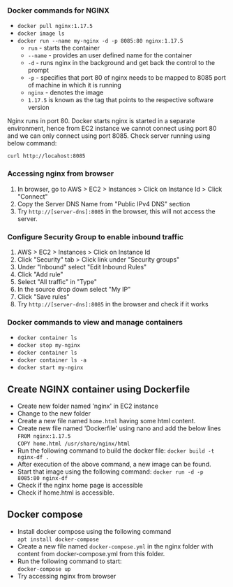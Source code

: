 ### Docker commands for NGINX

* `docker pull nginx:1.17.5`
* `docker image ls`
* `docker run --name my-nginx -d -p 8085:80 nginx:1.17.5`
   * `run` - starts the container 
   * `--name` - provides an user defined name for the container 
   * `-d` - runs nginx in the background and get back the control to the prompt 
   * `-p` - specifies that port 80 of nginx needs to be mapped to 8085 port of machine in which it is running
   * `nginx` - denotes the image 
   * `1.17.5` is known as the tag that points to the respective software version

Nginx runs in port 80. Docker starts nginx is started in a separate environment, 
hence from EC2 instance we cannot connect using port 80 and we can only connect 
using port 8085. Check server running using below command:

`curl http://locahost:8085`

### Accessing nginx from browser
1. In browser, go to AWS > EC2 > Instances > Click on Instance Id > Click "Connect"
2. Copy the Server DNS Name from "Public IPv4 DNS" section
3. Try `http://[server-dns]:8085` in the browser, this will not access the server.

### Configure Security Group to enable inbound traffic
1. AWS > EC2 > Instances > Click on Instance Id
2. Click "Security" tab > Click link under "Security groups"
3. Under "Inbound" select "Edit Inbound Rules"
4. Click "Add rule"
5. Select "All traffic" in "Type"
6. In the source drop down select "My IP"
7. Click "Save rules"
8. Try `http://[server-dns]:8085` in the browser and check if it works

### Docker commands to view and manage containers
* `docker container ls`
* `docker stop my-nginx`
* `docker container ls`
* `docker container ls -a`
* `docker start my-nginx`

## Create NGINX container using Dockerfile
* Create new folder named 'nginx' in EC2 instance
* Change to the new folder
* Create a new file named `home.html` having some html content.
* Create new file named 'Dockerfile' using nano and add the below lines  
`FROM nginx:1.17.5`  
`COPY home.html /usr/share/nginx/html`  
* Run the following command to build the docker file:
`docker build -t nginx-df .`
* After execution of the above command, a new image can be found.
* Start that image using the following command:
`docker run -d -p 8085:80 nginx-df`
* Check if the nginx home page is accessible
* Check if home.html is accessible.

## Docker compose
* Install docker compose using the following command  
`apt install docker-compose`  
* Create a new file named `docker-compose.yml` in the nginx folder with content from docker-compose.yml from this folder.
* Run the following command to start:  
`docker-compose up`  
* Try accessing nginx from browser
